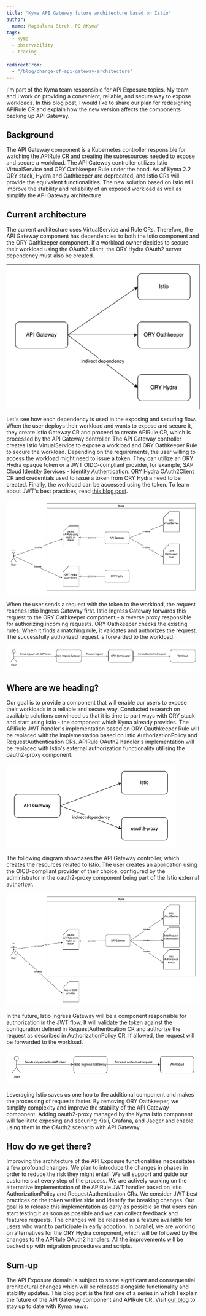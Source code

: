 ```yaml
---
title: "Kyma API Gateway future architecture based on Istio"
author:
  name: Magdalena Stręk, PO @Kyma"
tags:
  - kyma
  - observability
  - tracing

redirectFrom:
  - "/blog/change-of-api-gateway-architecture"
---
```


I'm part of the Kyma team responsible for API Exposure topics. My team and I work on providing a convenient, reliable, and secure way to expose workloads. In this blog post, I would like to share our plan for redesigning APIRule CR and explain how the new version affects the components backing up API Gateway. 

## Background

The API Gateway component is a Kubernetes controller responsible for watching the APIRule CR and creating the subresources needed to expose and secure a workload. The API Gateway controller utilizes Istio VirtualService and ORY Oathkeeper Rule under the hood. As of Kyma 2.2 ORY stack, Hydra and Oathkeeper are deprecated, and Istio CRs will provide the equivalent functionalities. The new solution based on Istio will improve the stability and reliability of an exposed workload as well as simplify the API Gateway architecture. 

## Current architecture

The current architecture uses VirtualService and Rule CRs. Therefore, the API Gateway component has dependencies to both the Istio component and the ORY Oathkeeper component. If a workload owner decides to secure their workload using the OAuth2 client, the ORY Hydra OAuth2 server dependency must also be created. 

  ![API Gateway Dependencies](./api-gateway-deps.png)

Let's see how each dependency is used in the exposing and securing flow. When the user deploys their workload and wants to expose and secure it, they create Istio Gateway CR and proceed to create APIRule CR, which is processed by the API Gateway controller. The API Gateway controller creates Istio VirtualService to expose a workload and ORY Oathkeeper Rule to secure the workload. Depending on the requirements, the user willing to access the workload might need to issue a token. They can utilize an ORY Hydra opaque token or a JWT OIDC-compliant provider, for example, SAP Cloud Identity Services - Identity Authentication. ORY Hydra OAuth2Client CR and credentials used to issue a token from ORY Hydra need to be created. Finally, the workload can be accessed using the token. To learn about JWT's best practices, read [this blog post](https://kyma-project.io/blog/2023/1/12/jwt-best-practices).
   
  ![Oauth2 flow](./oauth2-flow.png)

When the user sends a request with the token to the workload, the request reaches Istio Ingress Gateway first. Istio Ingress Gateway forwards this request to the ORY Oathkeeper component - a reverse proxy responsible for authorizing incoming requests. ORY Oathkeeper checks the existing rules. When it finds a matching rule, it validates and authorizes the request. The successfully authorized request is forwarded to the workload.  
    
  ![JWT flow](./jwt-flow.png)

## Where are we heading?

Our goal is to provide a component that will enable our users to expose their workloads in a reliable and secure way. Conducted research on available solutions convinced us that it is time to part ways with ORY stack and start using Istio - the component which Kyma already provides. The APIRule JWT handler's implementation based on ORY Oauthkeeper Rule will be replaced with the implementation based on Istio AuthorizationPolicy and RequestAuthentication CRs. APIRule OAuth2 handler's implementation will be replaced with Istio's external authorization functionality utilising the oauth2-proxy component. 

  ![API Gateway future dependancies](./api-gateway-future-deps.png)

The following diagram showcases the API Gateway controller, which creates the resources related to Istio. The user creates an application using the OICD-compliant provider of their choice, configured by the administrator in the oauth2-proxy component being part of the Istio external authorizer. 

  ![Oauth2 future flow](./oauth2-future.png)

In the future, Istio Ingress Gateway will be a component responsible for authorization in the JWT flow. It will validate the token against the configuration defined in RequestAuthentication CR and authorize the request as described in AuthorizationPolicy CR. If allowed, the request will be forwarded to the workload.

  ![JWT future flow](./jwt-future.png)

Leveraging Istio saves us one hop to the additional component and makes the processing of requests faster. By removing ORY Oathkeeper, we simplify complexity and improve the stability of the API Gateway component. Adding oauth2-proxy managed by the Kyma Istio component will facilitate exposing and securing Kiali, Grafana, and Jaeger and enable using them in the OAuth2 scenario with API Gateway.

## How do we get there?

Improving the architecture of the API Exposure functionalities necessitates a few profound changes. We plan to introduce the changes in phases in order to reduce the risk they might entail. We will support and guide our customers at every step of the process. We are actively working on the alternative implementation of the APIRule JWT handler based on Istio AuthorizationPolicy and RequestAuthentication CRs. We consider JWT best practices on the token verifier side and identify the breaking changes. Our goal is to release this implementation as early as possible so that users can start testing it as soon as possible and we can collect feedback and features requests. The changes will be released as a feature available for users who want to participate in early adoption. In parallel, we are working on alternatives for the ORY Hydra component, which will be followed by the changes to the APIRule OAuth2 handlers. All the improvements will be backed up with migration procedures and scripts.

## Sum-up

The API Exposure domain is subject to some significant and consequential architectural changes which will be released alongside functionality and stability updates. This blog post is the first one of a series in which I explain the future of the API Gateway component and APIRule CR. Visit [our blog](https://kyma-project.io/blog/) to stay up to date with Kyma news.